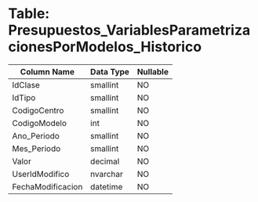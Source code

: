 # Table: Presupuestos_VariablesParametrizacionesPorModelos_Historico

| Column Name | Data Type | Nullable |
|-------------|-----------|----------|
| IdClase | smallint | NO |
| IdTipo | smallint | NO |
| CodigoCentro | smallint | NO |
| CodigoModelo | int | NO |
| Ano_Periodo | smallint | NO |
| Mes_Periodo | smallint | NO |
| Valor | decimal | NO |
| UserIdModifico | nvarchar | NO |
| FechaModificacion | datetime | NO |
